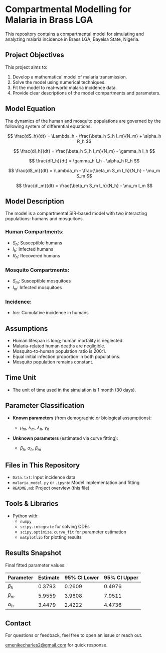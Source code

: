 # Compartmental Modelling for Malaria in Brass LGA

This repository contains a compartmental model for simulating and analyzing malaria incidence in Brass LGA, Bayelsa State, Nigeria.

## Project Objectives
This project aims to:
1. Develop a mathematical model of malaria transmission.
2. Solve the model using numerical techniques.
3. Fit the model to real-world malaria incidence data.
4. Provide clear descriptions of the model compartments and parameters.

## Model Equation

The dynamics of the human and mosquito populations are governed by the following system of differential equations:

$$
\frac{dS_h}{dt} = \Lambda_h - \frac{\beta_h S_h I_m}{N_m} + \alpha_h R_h
$$

$$
\frac{dI_h}{dt} = \frac{\beta_h S_h I_m}{N_m} - \gamma_h I_h
$$

$$
\frac{dR_h}{dt} = \gamma_h I_h - \alpha_h R_h
$$

$$
\frac{dS_m}{dt} = \Lambda_m - \frac{\beta_m S_m I_h}{N_h} - \mu_m S_m
$$

$$
\frac{dI_m}{dt} = \frac{\beta_m S_m I_h}{N_h} - \mu_m I_m
$$

##  Model Description

The model is a compartmental SIR-based model with two interacting populations: humans and mosquitoes.

### Human Compartments:
- $S_h$: Susceptible humans  
- $I_h$: Infected humans  
- $R_h$: Recovered humans  

### Mosquito Compartments:
- $S_m$: Susceptible mosquitoes  
- $I_m$: Infected mosquitoes  

### Incidence:
- $Inc$: Cumulative incidence in humans

##  Assumptions

- Human lifespan is long; human mortality is neglected.
- Malaria-related human deaths are negligible.
- Mosquito-to-human population ratio is 200:1.
- Equal initial infection proportion in both populations.
- Mosquito population remains constant.


##  Time Unit
- The unit of time used in the simulation is 1 month (30 days).
## Parameter Classification

- **Known parameters** (from demographic or biological assumptions):
  - $μ_m$, $λ_m$, $λ_h$, $γ_h$

- **Unknown parameters** (estimated via curve fitting):
  - $β_h$, $α_h$, $β_m$

##  Files in This Repository

- `Data.txt`: Input incidence data
- `malaria_model.py` or `.ipynb`: Model implementation and fitting
- `README.md`: Project overview (this file)

##  Tools & Libraries

- Python with:
  - `numpy`
  - `scipy.integrate` for solving ODEs
  - `scipy.optimize.curve_fit` for parameter estimation
  - `matplotlib` for plotting results

## Results Snapshot

Final fitted parameter values:

| Parameter | Estimate | 95% CI Lower | 95% CI Upper |
|-----------|----------|--------------|--------------|
| $β_h$       | 0.3793   | 0.2609       | 0.4976       |
| $β_m$       | 5.9559   | 3.9608       | 7.9511       |
| $α_h$       | 3.4479   | 2.4222       | 4.4736       |

## Contact

For questions or feedback, feel free to open an issue or reach out.

emenikecharles2@gmail.com for quick response.


